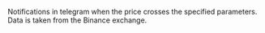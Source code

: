 Notifications in telegram when the price crosses the specified parameters. Data is taken from the Binance exchange.
